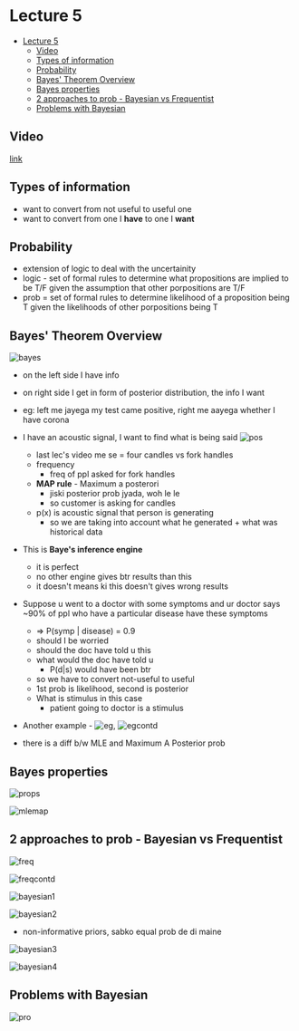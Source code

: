 # Lecture 5

- [Lecture 5](#lecture-5)
  - [Video](#video)
  - [Types of information](#types-of-information)
  - [Probability](#probability)
  - [Bayes' Theorem Overview](#bayes-theorem-overview)
  - [Bayes properties](#bayes-properties)
  - [2 approaches to prob - Bayesian vs Frequentist](#2-approaches-to-prob---bayesian-vs-frequentist)
  - [Problems with Bayesian](#problems-with-bayesian)

## Video

[link](https://drive.google.com/file/d/1rcXCTT2lRxjlGOKBg3SL8I_EVsqqYLMB/view?usp=sharing)

## Types of information

- want to  convert from not useful to useful one
- want to convert from one I **have** to one I **want**

## Probability

- extension of logic to deal with the uncertainity
- logic - set of formal rules to determine what propositions are implied to be T/F given the assumption that other porpositions are T/F
- prob = set of formal rules to determine likelihood of a  proposition being T given the likelihoods of other porpositions being T

## Bayes' Theorem Overview

![bayes](bayes.png)

- on the left side I have info
- on right side I get in form of posterior distribution, the info I want
- eg: left me jayega my test came positive, right me aayega whether I have corona

- I have an acoustic signal, I want to find what is being said ![pos](acoustic.png)
  - last lec's video me se = four candles vs fork handles
  - frequency
    - freq of ppl asked for fork handles
  - **MAP rule** - Maximum a posterori
    - jiski posterior prob jyada, woh le le
    - so customer is asking for candles
  - p(x) is acoustic signal that person is generating
    - so we are taking into account what he generated + what was historical data
- This is **Baye's inference engine**
  - it is perfect
  - no other engine gives btr results than this
  - it doesn't means ki this doesn't gives wrong results

- Suppose u went to a doctor with some symptoms and ur doctor says ~90% of ppl who have a particular disease have these symptoms
  - => P(symp | disease) = 0.9
  - should I be worried
  - should the doc have told u this
  - what would the doc have told u
    - P(d|s) would have been btr
  - so we have to convert not-useful to useful
  - 1st prob is likelihood, second is posterior
  - What is stimulus in this case
    - patient going to doctor is a stimulus
- Another example - ![eg](bayeseg2.png), ![egcontd](egcontd.png)
- there is a diff b/w MLE and Maximum A Posterior prob

## Bayes properties

![props](bayesprops.png)

![mlemap](mlemap.png)

## 2 approaches to prob - Bayesian vs Frequentist

![freq](freq.png)

![freqcontd](freqcontd.png)

![bayesian1](bayesian1.png)

![bayesian2](bayesian2.png)

- non-informative priors, sabko equal prob de di maine

![bayesian3](bayesian3.png)

![bayesian4](bayesian4.png)

## Problems with Bayesian

![pro](bayesprops.png)
